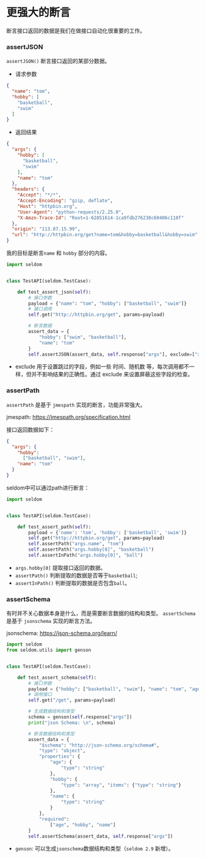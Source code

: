 # 更强大的断言

断言接口返回的数据是我们在做接口自动化很重要的工作。

### assertJSON

`assertJSON()` 断言接口返回的某部分数据。

* 请求参数

```json
{
  "name": "tom",
  "hobby": [
    "basketball",
    "swim"
  ]
}
```

* 返回结果

```json
{
  "args": {
    "hobby": [
      "basketball",
      "swim"
    ],
    "name": "tom"
  },
  "headers": {
    "Accept": "*/*",
    "Accept-Encoding": "gzip, deflate",
    "Host": "httpbin.org",
    "User-Agent": "python-requests/2.25.0",
    "X-Amzn-Trace-Id": "Root=1-62851614-1ca9fdb276238c60406c118f"
  },
  "origin": "113.87.15.99",
  "url": "http://httpbin.org/get?name=tom&hobby=basketball&hobby=swim"
}
```

我的目标是断言`name` 和 `hobby` 部分的内容。

```python
import seldom


class TestAPI(seldom.TestCase):

    def test_assert_json(self):
        # 接口参数
        payload = {"name": "tom", "hobby": ["basketball", "swim"]}
        # 接口调用
        self.get("http://httpbin.org/get", params=payload)

        # 断言数据
        assert_data = {
            "hobby": ["swim", "basketball"],
            "name": "tom"
        }
        self.assertJSON(assert_data, self.response["args"], exclude=["xxx"])
```

* exclude 用于设置跳过的字段，例如一些 时间、随机数 等，每次调用都不一样，但并不影响结果的正确性。通过 exclude 来设置屏蔽这些字段的检查。

### assertPath

`assertPath` 是基于 `jmespath` 实现的断言，功能非常强大。

jmespath: https://jmespath.org/specification.html

接口返回数据如下：

```json
{
  "args": {
    "hobby": 
      ["basketball", "swim"], 
    "name": "tom"
  }
}
```

seldom中可以通过path进行断言：

```python
import seldom


class TestAPI(seldom.TestCase):

    def test_assert_path(self):
        payload = {'name': 'tom', 'hobby': ['basketball', 'swim']}
        self.get("http://httpbin.org/get", params=payload)
        self.assertPath("args.name", "tom")
        self.assertPath("args.hobby[0]", "basketball")
        self.assertInPath("args.hobby[0]", "ball")

```

* `args.hobby[0]` 提取接口返回的数据。
* `assertPath()` 判断提取的数据是否等于`basketball`; 
* `assertInPath()` 判断提取的数据是否包含`ball`。

### assertSchema

有时并不关心数据本身是什么，而是需要断言数据的结构和类型。 `assertSchema` 是基于 `jsonschema` 实现的断言方法。

jsonschema: https://json-schema.org/learn/

```python
import seldom
from seldom.utils import genson


class TestAPI(seldom.TestCase):

    def test_assert_schema(self):
        # 接口参数
        payload = {"hobby": ["basketball", "swim"], "name": "tom", "age": "18"}
        # 调用接口
        self.get("/get", params=payload)

        # 生成数据结构和类型
        schema = genson(self.response["args"])
        print("json Schema: \n", schema)

        # 断言数据结构和类型
        assert_data = {
            "$schema": "http://json-schema.org/schema#",
            "type": "object",
            "properties": {
                "age": {
                    "type": "string"
                },
                "hobby": {
                    "type": "array", "items": {"type": "string"}
                },
                "name": {
                    "type": "string"
                }
            },
            "required":
                ["age", "hobby", "name"]
        }
        self.assertSchema(assert_data, self.response["args"])

```

* `genson`: 可以生成`jsonschema`数据结构和类型（`seldom 2.9` 新增）。
